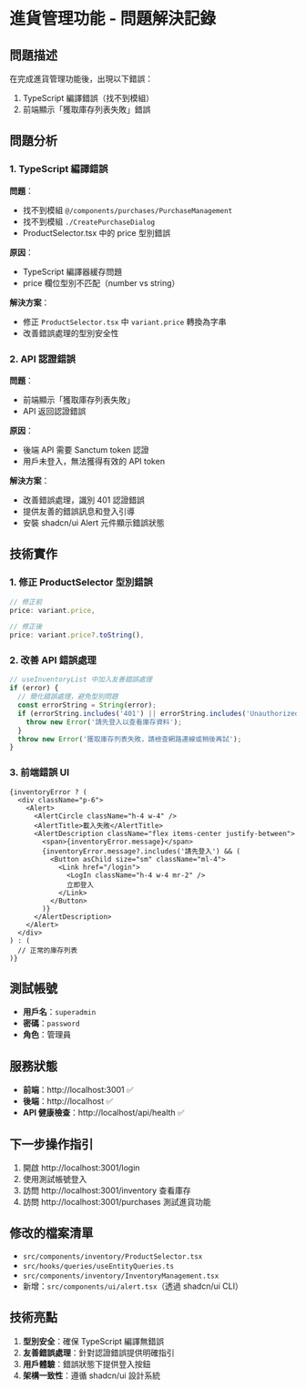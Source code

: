 # 進貨管理功能 - 問題解決記錄

## 問題描述
在完成進貨管理功能後，出現以下錯誤：
1. TypeScript 編譯錯誤（找不到模組）
2. 前端顯示「獲取庫存列表失敗」錯誤

## 問題分析

### 1. TypeScript 編譯錯誤
**問題**：
- 找不到模組 `@/components/purchases/PurchaseManagement`
- 找不到模組 `./CreatePurchaseDialog`
- ProductSelector.tsx 中的 price 型別錯誤

**原因**：
- TypeScript 編譯器緩存問題
- price 欄位型別不匹配（number vs string）

**解決方案**：
- 修正 `ProductSelector.tsx` 中 `variant.price` 轉換為字串
- 改善錯誤處理的型別安全性

### 2. API 認證錯誤
**問題**：
- 前端顯示「獲取庫存列表失敗」
- API 返回認證錯誤

**原因**：
- 後端 API 需要 Sanctum token 認證
- 用戶未登入，無法獲得有效的 API token

**解決方案**：
- 改善錯誤處理，識別 401 認證錯誤
- 提供友善的錯誤訊息和登入引導
- 安裝 shadcn/ui Alert 元件顯示錯誤狀態

## 技術實作

### 1. 修正 ProductSelector 型別錯誤
```typescript
// 修正前
price: variant.price,

// 修正後
price: variant.price?.toString(),
```

### 2. 改善 API 錯誤處理
```typescript
// useInventoryList 中加入友善錯誤處理
if (error) {
  // 簡化錯誤處理，避免型別問題
  const errorString = String(error);
  if (errorString.includes('401') || errorString.includes('Unauthorized')) {
    throw new Error('請先登入以查看庫存資料');
  }
  throw new Error('獲取庫存列表失敗，請檢查網路連線或稍後再試');
}
```

### 3. 前端錯誤 UI
```tsx
{inventoryError ? (
  <div className="p-6">
    <Alert>
      <AlertCircle className="h-4 w-4" />
      <AlertTitle>載入失敗</AlertTitle>
      <AlertDescription className="flex items-center justify-between">
        <span>{inventoryError.message}</span>
        {inventoryError.message?.includes('請先登入') && (
          <Button asChild size="sm" className="ml-4">
            <Link href="/login">
              <LogIn className="h-4 w-4 mr-2" />
              立即登入
            </Link>
          </Button>
        )}
      </AlertDescription>
    </Alert>
  </div>
) : (
  // 正常的庫存列表
)}
```

## 測試帳號
- **用戶名**：`superadmin`
- **密碼**：`password`
- **角色**：管理員

## 服務狀態
- **前端**：http://localhost:3001 ✅
- **後端**：http://localhost ✅
- **API 健康檢查**：http://localhost/api/health ✅

## 下一步操作指引
1. 開啟 http://localhost:3001/login
2. 使用測試帳號登入
3. 訪問 http://localhost:3001/inventory 查看庫存
4. 訪問 http://localhost:3001/purchases 測試進貨功能

## 修改的檔案清單
- `src/components/inventory/ProductSelector.tsx`
- `src/hooks/queries/useEntityQueries.ts`
- `src/components/inventory/InventoryManagement.tsx`
- 新增：`src/components/ui/alert.tsx`（透過 shadcn/ui CLI）

## 技術亮點
1. **型別安全**：確保 TypeScript 編譯無錯誤
2. **友善錯誤處理**：針對認證錯誤提供明確指引
3. **用戶體驗**：錯誤狀態下提供登入按鈕
4. **架構一致性**：遵循 shadcn/ui 設計系統
